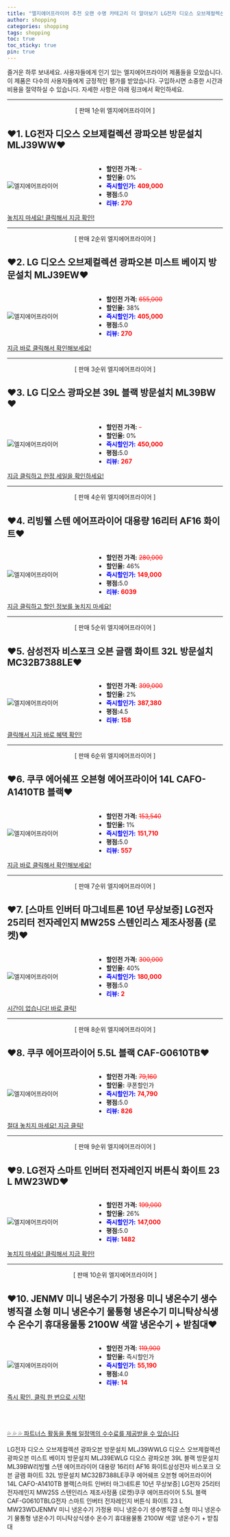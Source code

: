 ```yaml
---
title: "엘지에어프라이어 추천 오랜 수명 카테고리 더 알아보기 LG전자 디오스 오브제컬렉션 광파오븐 방문설치"
author: shopping
categories: shopping
tags: shopping
toc: true
toc_sticky: true
pin: true
---
```

즐거운 하루 보내세요. 사용자들에게 인기 있는 엘지에어프라이어 제품들을 모았습니다. 이 제품은 다수의 사용자들에게 긍정적인 평가를 받았습니다. 구입하시면 소중한 시간과 비용을 절약하실 수 있습니다. 자세한 사항은 아래 링크에서 확인하세요.

---
<p class="toplist" style="margin: 0 auto; display: block; width: fit-content;">[ 판매 1순위 엘지에어프라이어 ]</p>

<h2><strong>❤️1. LG전자 디오스 오브제컬렉션 광파오븐 방문설치 MLJ39WW❤️</strong></h2>

<div style="display: flex; align-items: center;">
    <div style="flex: 0.4;">
        <img src="https://thumbnail9.coupangcdn.com/thumbnails/remote/230x230ex/image/rs_quotation_api/esvzemme/adabb3eb032648c181a63d20be79d1d4.jpg" alt="엘지에어프라이어" style="max-width: 100%;">
    </div>
    <div style="flex: 0.6; margin-left: 10px;">
        <ul>
            <li><strong>할인전 가격:</strong> <del style="color: red;">-</del></li>
            <li><strong>할인율:</strong> 0%</li>
            <li><span style='color:blue'><strong>즉시할인가:</strong></span> <span style='color:red'><strong>409,000</strong></span></li>
            <li><strong>평점:</strong>5.0</li>
            <li><span style='color:blue'><strong>리뷰:</strong></span> <span style='color:red'><strong>270</strong></span></li>
        </ul>
    </div>
</div>
<div class="center">
    <a href="https://William4Davisa.github.io?lptag=AF9450613&subid=githubio&pageKey=6697819073&traceid=V0-153&itemId=18542160439&vendorItemId=88396186101" class="myButton">
        놓치지 마세요! 클릭해서 지금 확인!
    </a>
</div>


---
<p class="toplist" style="margin: 0 auto; display: block; width: fit-content;">[ 판매 2순위 엘지에어프라이어 ]</p>

<h2><strong>❤️2. LG 디오스 오브제컬렉션 광파오븐 미스트 베이지 방문설치 MLJ39EW❤️</strong></h2>

<div style="display: flex; align-items: center;">
    <div style="flex: 0.4;">
        <img src="https://thumbnail9.coupangcdn.com/thumbnails/remote/230x230ex/image/rs_quotation_api/glspzyxh/529c03f2af0b4bb7a6c874a652c74814.jpg" alt="엘지에어프라이어" style="max-width: 100%;">
    </div>
    <div style="flex: 0.6; margin-left: 10px;">
        <ul>
            <li><strong>할인전 가격:</strong> <del style="color: red;">655,000</del></li>
            <li><strong>할인율:</strong> 38%</li>
            <li><span style='color:blue'><strong>즉시할인가:</strong></span> <span style='color:red'><strong>405,000</strong></span></li>
            <li><strong>평점:</strong>5.0</li>
            <li><span style='color:blue'><strong>리뷰:</strong></span> <span style='color:red'><strong>270</strong></span></li>
        </ul>
    </div>
</div>
<div class="center">
    <a href="https://William4Davisa.github.io?lptag=AF9450613&subid=githubio&pageKey=6697819073&traceid=V0-153&itemId=15497012161&vendorItemId=82716350398" class="myButton">
        지금 바로 클릭해서 확인해보세요!
    </a>
</div>


---
<p class="toplist" style="margin: 0 auto; display: block; width: fit-content;">[ 판매 3순위 엘지에어프라이어 ]</p>

<h2><strong>❤️3. LG 디오스 광파오븐 39L 블랙 방문설치 ML39BW❤️</strong></h2>

<div style="display: flex; align-items: center;">
    <div style="flex: 0.4;">
        <img src="https://thumbnail10.coupangcdn.com/thumbnails/remote/230x230ex/image/retail/images/2375117694432479-7b569b45-4cfe-4bd8-a937-dcce43fe345c.jpg" alt="엘지에어프라이어" style="max-width: 100%;">
    </div>
    <div style="flex: 0.6; margin-left: 10px;">
        <ul>
            <li><strong>할인전 가격:</strong> <del style="color: red;">-</del></li>
            <li><strong>할인율:</strong> 0%</li>
            <li><span style='color:blue'><strong>즉시할인가:</strong></span> <span style='color:red'><strong>450,000</strong></span></li>
            <li><strong>평점:</strong>5.0</li>
            <li><span style='color:blue'><strong>리뷰:</strong></span> <span style='color:red'><strong>267</strong></span></li>
        </ul>
    </div>
</div>
<div class="center">
    <a href="https://William4Davisa.github.io?lptag=AF9450613&subid=githubio&pageKey=7709148783&traceid=V0-153&itemId=20660238796&vendorItemId=77040224997" class="myButton">
        지금 클릭하고 한정 세일을 확인하세요!
    </a>
</div>


---
<p class="toplist" style="margin: 0 auto; display: block; width: fit-content;">[ 판매 4순위 엘지에어프라이어 ]</p>

<h2><strong>❤️4. 리빙웰 스텐 에어프라이어 대용량 16리터 AF16 화이트❤️</strong></h2>

<div style="display: flex; align-items: center;">
    <div style="flex: 0.4;">
        <img src="https://thumbnail6.coupangcdn.com/thumbnails/remote/230x230ex/image/vendor_inventory/7681/27ca1a1aebaa8036e9f471b82d7be2e83670122f7d85465074a31da3a804.jpg" alt="엘지에어프라이어" style="max-width: 100%;">
    </div>
    <div style="flex: 0.6; margin-left: 10px;">
        <ul>
            <li><strong>할인전 가격:</strong> <del style="color: red;">280,000</del></li>
            <li><strong>할인율:</strong> 46%</li>
            <li><span style='color:blue'><strong>즉시할인가:</strong></span> <span style='color:red'><strong>149,000</strong></span></li>
            <li><strong>평점:</strong>5.0</li>
            <li><span style='color:blue'><strong>리뷰:</strong></span> <span style='color:red'><strong>6039</strong></span></li>
        </ul>
    </div>
</div>
<div class="center">
    <a href="https://William4Davisa.github.io?lptag=AF9450613&subid=githubio&pageKey=1730725229&traceid=V0-153&itemId=2946066163&vendorItemId=70934600865" class="myButton">
        지금 클릭하고 할인 정보를 놓치지 마세요!
    </a>
</div>


---
<p class="toplist" style="margin: 0 auto; display: block; width: fit-content;">[ 판매 5순위 엘지에어프라이어 ]</p>

<h2><strong>❤️5. 삼성전자 비스포크 오븐 글램 화이트 32L 방문설치 MC32B7388LE❤️</strong></h2>

<div style="display: flex; align-items: center;">
    <div style="flex: 0.4;">
        <img src="https://thumbnail10.coupangcdn.com/thumbnails/remote/230x230ex/image/rs_quotation_api/ckzmrear/f628986eb3a04d00a8d8342401ca78eb.jpg" alt="엘지에어프라이어" style="max-width: 100%;">
    </div>
    <div style="flex: 0.6; margin-left: 10px;">
        <ul>
            <li><strong>할인전 가격:</strong> <del style="color: red;">399,000</del></li>
            <li><strong>할인율:</strong> 2%</li>
            <li><span style='color:blue'><strong>즉시할인가:</strong></span> <span style='color:red'><strong>387,380</strong></span></li>
            <li><strong>평점:</strong>4.5</li>
            <li><span style='color:blue'><strong>리뷰:</strong></span> <span style='color:red'><strong>158</strong></span></li>
        </ul>
    </div>
</div>
<div class="center">
    <a href="https://William4Davisa.github.io?lptag=AF9450613&subid=githubio&pageKey=6741295299&traceid=V0-153&itemId=15737588319&vendorItemId=82951507168" class="myButton">
        클릭해서 지금 바로 혜택 확인!
    </a>
</div>


---
<p class="toplist" style="margin: 0 auto; display: block; width: fit-content;">[ 판매 6순위 엘지에어프라이어 ]</p>

<h2><strong>❤️6. 쿠쿠 에어쉐프 오븐형 에어프라이어 14L CAFO-A1410TB 블랙❤️</strong></h2>

<div style="display: flex; align-items: center;">
    <div style="flex: 0.4;">
        <img src="https://thumbnail10.coupangcdn.com/thumbnails/remote/230x230ex/image/retail/images/2022/12/02/18/1/91f356eb-9568-4897-9ef9-ec71f2c99b1d.jpg" alt="엘지에어프라이어" style="max-width: 100%;">
    </div>
    <div style="flex: 0.6; margin-left: 10px;">
        <ul>
            <li><strong>할인전 가격:</strong> <del style="color: red;">153,540</del></li>
            <li><strong>할인율:</strong> 1%</li>
            <li><span style='color:blue'><strong>즉시할인가:</strong></span> <span style='color:red'><strong>151,710</strong></span></li>
            <li><strong>평점:</strong>5.0</li>
            <li><span style='color:blue'><strong>리뷰:</strong></span> <span style='color:red'><strong>557</strong></span></li>
        </ul>
    </div>
</div>
<div class="center">
    <a href="https://William4Davisa.github.io?lptag=AF9450613&subid=githubio&pageKey=6965802577&traceid=V0-153&itemId=16974383551&vendorItemId=84151122844" class="myButton">
        지금 바로 클릭해서 확인해보세요!
    </a>
</div>


---
<p class="toplist" style="margin: 0 auto; display: block; width: fit-content;">[ 판매 7순위 엘지에어프라이어 ]</p>

<h2><strong>❤️7. [스마트 인버터 마그네트론 10년 무상보증] LG전자 25리터 전자레인지 MW25S 스텐인리스 제조사정품 (로켓)❤️</strong></h2>

<div style="display: flex; align-items: center;">
    <div style="flex: 0.4;">
        <img src="https://thumbnail10.coupangcdn.com/thumbnails/remote/230x230ex/image/vendor_inventory/1965/da792e13a16c5b4717dce1f1c9fb4219fb6881269e6ad3a5530ab287c0a8.jpg" alt="엘지에어프라이어" style="max-width: 100%;">
    </div>
    <div style="flex: 0.6; margin-left: 10px;">
        <ul>
            <li><strong>할인전 가격:</strong> <del style="color: red;">300,000</del></li>
            <li><strong>할인율:</strong> 40%</li>
            <li><span style='color:blue'><strong>즉시할인가:</strong></span> <span style='color:red'><strong>180,000</strong></span></li>
            <li><strong>평점:</strong>5.0</li>
            <li><span style='color:blue'><strong>리뷰:</strong></span> <span style='color:red'><strong>2</strong></span></li>
        </ul>
    </div>
</div>
<div class="center">
    <a href="https://William4Davisa.github.io?lptag=AF9450613&subid=githubio&pageKey=8188163412&traceid=V0-153&itemId=23422195089&vendorItemId=90649108862" class="myButton">
        시간이 없습니다! 바로 클릭!
    </a>
</div>


---
<p class="toplist" style="margin: 0 auto; display: block; width: fit-content;">[ 판매 8순위 엘지에어프라이어 ]</p>

<h2><strong>❤️8. 쿠쿠 에어프라이어 5.5L 블랙 CAF-G0610TB❤️</strong></h2>

<div style="display: flex; align-items: center;">
    <div style="flex: 0.4;">
        <img src="https://thumbnail10.coupangcdn.com/thumbnails/remote/230x230ex/image/rs_quotation_api/kb22lyjl/0d53a00cb4cb4449a6d3416fb6a3e146.jpg" alt="엘지에어프라이어" style="max-width: 100%;">
    </div>
    <div style="flex: 0.6; margin-left: 10px;">
        <ul>
            <li><strong>할인전 가격:</strong> <del style="color: red;">79,160</del></li>
            <li><strong>할인율:</strong> 쿠폰할인가</li>
            <li><span style='color:blue'><strong>즉시할인가:</strong></span> <span style='color:red'><strong>74,790</strong></span></li>
            <li><strong>평점:</strong>5.0</li>
            <li><span style='color:blue'><strong>리뷰:</strong></span> <span style='color:red'><strong>826</strong></span></li>
        </ul>
    </div>
</div>
<div class="center">
    <a href="https://William4Davisa.github.io?lptag=AF9450613&subid=githubio&pageKey=5562885266&traceid=V0-153&itemId=8830028095&vendorItemId=76116838178" class="myButton">
        절대 놓치지 마세요! 지금 클릭!
    </a>
</div>


---
<p class="toplist" style="margin: 0 auto; display: block; width: fit-content;">[ 판매 9순위 엘지에어프라이어 ]</p>

<h2><strong>❤️9. LG전자 스마트 인버터 전자레인지 버튼식 화이트 23 L MW23WD❤️</strong></h2>

<div style="display: flex; align-items: center;">
    <div style="flex: 0.4;">
        <img src="https://thumbnail9.coupangcdn.com/thumbnails/remote/230x230ex/image/vendor_inventory/1ef6/b10bf21acdbae9444b82890933bb18d516e971b134702b100b4cc42b31c9.jpg" alt="엘지에어프라이어" style="max-width: 100%;">
    </div>
    <div style="flex: 0.6; margin-left: 10px;">
        <ul>
            <li><strong>할인전 가격:</strong> <del style="color: red;">199,000</del></li>
            <li><strong>할인율:</strong> 26%</li>
            <li><span style='color:blue'><strong>즉시할인가:</strong></span> <span style='color:red'><strong>147,000</strong></span></li>
            <li><strong>평점:</strong>5.0</li>
            <li><span style='color:blue'><strong>리뷰:</strong></span> <span style='color:red'><strong>1482</strong></span></li>
        </ul>
    </div>
</div>
<div class="center">
    <a href="https://William4Davisa.github.io?lptag=AF9450613&subid=githubio&pageKey=34340432&traceid=V0-153&itemId=128122352&vendorItemId=3064081582" class="myButton">
        놓치지 마세요! 클릭해서 지금 확인!
    </a>
</div>


---
<p class="toplist" style="margin: 0 auto; display: block; width: fit-content;">[ 판매 10순위 엘지에어프라이어 ]</p>

<h2><strong>❤️10. JENMV 미니 냉온수기 가정용 미니 냉온수기 생수병직결 소형 미니 냉온수기 물통형 냉온수기 미니탁상식생수 온수기 휴대용물통 2100W 색깔 냉온수기 + 받침대❤️</strong></h2>

<div style="display: flex; align-items: center;">
    <div style="flex: 0.4;">
        <img src="https://thumbnail7.coupangcdn.com/thumbnails/remote/230x230ex/image/vendor_inventory/47d4/3411ca87acb72196f2c97524565f17fca19c64c2de6542e4b7c466659755.jpg" alt="엘지에어프라이어" style="max-width: 100%;">
    </div>
    <div style="flex: 0.6; margin-left: 10px;">
        <ul>
            <li><strong>할인전 가격:</strong> <del style="color: red;">119,900</del></li>
            <li><strong>할인율:</strong> 즉시할인가</li>
            <li><span style='color:blue'><strong>즉시할인가:</strong></span> <span style='color:red'><strong>55,190</strong></span></li>
            <li><strong>평점:</strong>4.0</li>
            <li><span style='color:blue'><strong>리뷰:</strong></span> <span style='color:red'><strong>14</strong></span></li>
        </ul>
    </div>
</div>
<div class="center">
    <a href="https://William4Davisa.github.io?lptag=AF9450613&subid=githubio&pageKey=6175394572&traceid=V0-153&itemId=12083294132&vendorItemId=79355209683" class="myButton">
        즉시 확인, 클릭 한 번으로 시작!
    </a>
</div>

<br><br><br>[💦 💦 💦 파트너스 활동을 통해 일정액의 수수료를 제공받을 수 있습니다](https://link.coupang.com/a/bcpT2c)<br><br>LG전자 디오스 오브제컬렉션 광파오븐 방문설치 MLJ39WWLG 디오스 오브제컬렉션 광파오븐 미스트 베이지 방문설치 MLJ39EWLG 디오스 광파오븐 39L 블랙 방문설치 ML39BW리빙웰 스텐 에어프라이어 대용량 16리터 AF16 화이트삼성전자 비스포크 오븐 글램 화이트 32L 방문설치 MC32B7388LE쿠쿠 에어쉐프 오븐형 에어프라이어 14L CAFO-A1410TB 블랙[스마트 인버터 마그네트론 10년 무상보증] LG전자 25리터 전자레인지 MW25S 스텐인리스 제조사정품 (로켓)쿠쿠 에어프라이어 5.5L 블랙 CAF-G0610TBLG전자 스마트 인버터 전자레인지 버튼식 화이트 23 L MW23WDJENMV 미니 냉온수기 가정용 미니 냉온수기 생수병직결 소형 미니 냉온수기 물통형 냉온수기 미니탁상식생수 온수기 휴대용물통 2100W 색깔 냉온수기 + 받침대